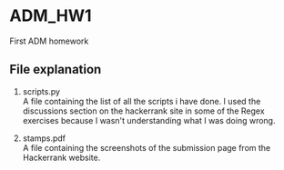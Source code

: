 # ADM_HW1
First ADM homework
## File explanation
1. scripts.py  
A file containing the list of all the scripts i have done. I used the discussions section on the hackerrank site in some of the Regex exercises because I wasn't understanding what I was doing wrong. 

2. stamps.pdf  
A file containing the screenshots of the submission page from the Hackerrank website.

